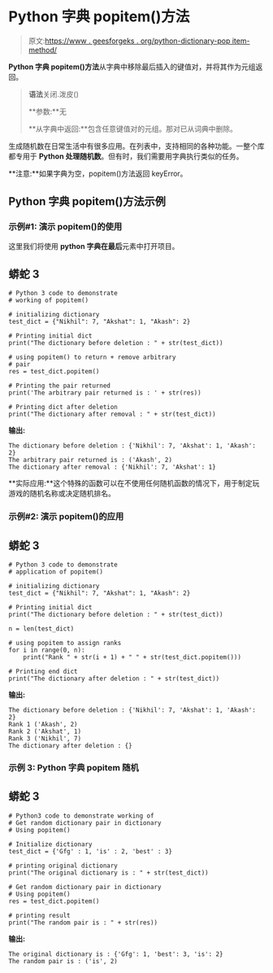 # Python 字典 popitem()方法

> 原文:[https://www . geesforgeks . org/python-dictionary-pop item-method/](https://www.geeksforgeeks.org/python-dictionary-popitem-method/)

**Python 字典 popitem()方法**从字典中移除最后插入的键值对，并将其作为元组返回。

> **语法**关闭.泼皮()
> 
> **参数:**无
> 
> **从字典中返回:**包含任意键值对的元组。那对已从词典中删除。

生成随机数在日常生活中有很多应用。在列表中，支持相同的各种功能。一整个库都专用于 **Python 处理随机数**。但有时，我们需要用字典执行类似的任务。

**注意:**如果字典为空，popitem()方法返回 keyError。

## Python 字典 popitem()方法示例

### **示例#1:** 演示 popitem()的使用

这里我们将使用 **python 字典在最后**元素中打开项目。

## 蟒蛇 3

```
# Python 3 code to demonstrate
# working of popitem()

# initializing dictionary
test_dict = {"Nikhil": 7, "Akshat": 1, "Akash": 2}

# Printing initial dict
print("The dictionary before deletion : " + str(test_dict))

# using popitem() to return + remove arbitrary
# pair
res = test_dict.popitem()

# Printing the pair returned
print('The arbitrary pair returned is : ' + str(res))

# Printing dict after deletion
print("The dictionary after removal : " + str(test_dict))
```

**输出:**

```
The dictionary before deletion : {'Nikhil': 7, 'Akshat': 1, 'Akash': 2}
The arbitrary pair returned is : ('Akash', 2)
The dictionary after removal : {'Nikhil': 7, 'Akshat': 1}
```

**实际应用:**这个特殊的函数可以在不使用任何随机函数的情况下，用于制定玩游戏的随机名称或决定随机排名。

### **示例#2:** 演示 popitem()的应用

## 蟒蛇 3

```
# Python 3 code to demonstrate
# application of popitem()

# initializing dictionary
test_dict = {"Nikhil": 7, "Akshat": 1, "Akash": 2}

# Printing initial dict
print("The dictionary before deletion : " + str(test_dict))

n = len(test_dict)

# using popitem to assign ranks
for i in range(0, n):
    print("Rank " + str(i + 1) + " " + str(test_dict.popitem()))

# Printing end dict
print("The dictionary after deletion : " + str(test_dict))
```

**输出:**

```
The dictionary before deletion : {'Nikhil': 7, 'Akshat': 1, 'Akash': 2}
Rank 1 ('Akash', 2)
Rank 2 ('Akshat', 1)
Rank 3 ('Nikhil', 7)
The dictionary after deletion : {}
```

### 示例 3: Python 字典 popitem 随机

## 蟒蛇 3

```
# Python3 code to demonstrate working of
# Get random dictionary pair in dictionary
# Using popitem()

# Initialize dictionary
test_dict = {'Gfg' : 1, 'is' : 2, 'best' : 3}

# printing original dictionary
print("The original dictionary is : " + str(test_dict))

# Get random dictionary pair in dictionary
# Using popitem()
res = test_dict.popitem()

# printing result
print("The random pair is : " + str(res))
```

**输出:**

```
The original dictionary is : {'Gfg': 1, 'best': 3, 'is': 2}
The random pair is : ('is', 2)
```